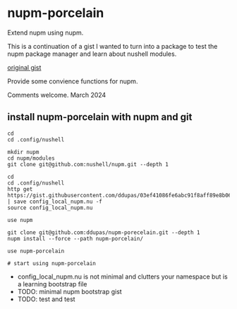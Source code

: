 # nupm-porcelain
Extend nupm using nupm.

This is a continuation of a gist I wanted to turn into a package to test
the nupm package manager and learn about nushell modules.

[original gist](https://gist.github.com/ddupas/03ef41086fe6abc91f8aff89e8b066fd#file-config_local_nupm-nu)

Provide some convience functions for nupm.

Comments welcome. March 2024

## install nupm-porcelain with nupm and git

```nu
cd
cd .config/nushell

mkdir nupm
cd nupm/modules
git clone git@github.com:nushell/nupm.git --depth 1

cd 
cd .config/nushell
http get https://gist.githubusercontent.com/ddupas/03ef41086fe6abc91f8aff89e8b066fd/raw/3a5d74b05bdca1c257791fc00b31bf1f50aa50b1/config_local_nupm.nu
| save config_local_nupm.nu -f
source config_local_nupm.nu

use nupm

git clone git@github.com:ddupas/nupm-porecelain.git --depth 1
nupm install --force --path nupm-porcelain/

use nupm-porcelain

# start using nupm-porcelain
```   

- config_local_nupm.nu is not minimal and clutters your namespace but is a learning bootstrap file
- TODO: minimal nupm bootstrap gist
- TODO: test and test
    


